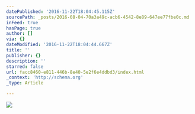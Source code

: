```yaml
---
datePublished: '2016-11-22T18:04:45.115Z'
sourcePath: _posts/2016-08-04-70a3a49c-acb6-4542-8e89-647ee77fbe0c.md
inFeed: true
hasPage: true
author: []
via: {}
dateModified: '2016-11-22T18:04:44.667Z'
title: ''
publisher: {}
description: ''
starred: false
url: facc8460-e811-446b-8e40-5e2f6e4ddbd3/index.html
_context: 'http://schema.org'
_type: Article

---
```

![](https://the-grid-user-content.s3-us-west-2.amazonaws.com/ae64b72f-0420-4988-a45e-3a378add5df3.jpg)